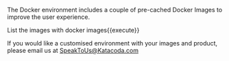 The Docker environment includes a couple of pre-cached Docker Images to improve the user experience.

List the images with docker images{{execute}}

If you would like a customised environment with your images and product, please email us at SpeakToUs@Katacoda.com